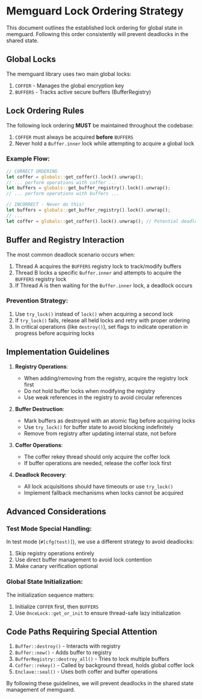 # Memguard Lock Ordering Strategy

This document outlines the established lock ordering for global state in memguard. Following this order consistently will prevent deadlocks in the shared state.

## Global Locks

The memguard library uses two main global locks:

1. `COFFER` - Manages the global encryption key 
2. `BUFFERS` - Tracks active secure buffers (BufferRegistry)

## Lock Ordering Rules

The following lock ordering **MUST** be maintained throughout the codebase:

1. `COFFER` must always be acquired **before** `BUFFERS`
2. Never hold a `Buffer.inner` lock while attempting to acquire a global lock

### Example Flow:

```rust
// CORRECT ORDERING
let coffer = globals::get_coffer().lock().unwrap();
// ... perform operations with coffer ...
let buffers = globals::get_buffer_registry().lock().unwrap();
// ... perform operations with buffers ...
```

```rust
// INCORRECT - Never do this!
let buffers = globals::get_buffer_registry().lock().unwrap();
// ...
let coffer = globals::get_coffer().lock().unwrap(); // Potential deadlock!
```

## Buffer and Registry Interaction

The most common deadlock scenario occurs when:
1. Thread A acquires the `BUFFERS` registry lock to track/modify buffers
2. Thread B locks a specific `Buffer.inner` and attempts to acquire the `BUFFERS` registry lock
3. If Thread A is then waiting for the `Buffer.inner` lock, a deadlock occurs

### Prevention Strategy:

1. Use `try_lock()` instead of `lock()` when acquiring a second lock
2. If `try_lock()` fails, release all held locks and retry with proper ordering
3. In critical operations (like `destroy()`), set flags to indicate operation in progress before acquiring locks

## Implementation Guidelines

1. **Registry Operations**:
   - When adding/removing from the registry, acquire the registry lock first
   - Do not hold buffer locks when modifying the registry
   - Use weak references in the registry to avoid circular references

2. **Buffer Destruction**:
   - Mark buffers as destroyed with an atomic flag before acquiring locks
   - Use `try_lock()` for buffer state to avoid blocking indefinitely
   - Remove from registry after updating internal state, not before

3. **Coffer Operations**:
   - The coffer rekey thread should only acquire the coffer lock
   - If buffer operations are needed, release the coffer lock first

4. **Deadlock Recovery**:
   - All lock acquisitions should have timeouts or use `try_lock()`
   - Implement fallback mechanisms when locks cannot be acquired

## Advanced Considerations

### Test Mode Special Handling:

In test mode (`#[cfg(test)]`), we use a different strategy to avoid deadlocks:
1. Skip registry operations entirely
2. Use direct buffer management to avoid lock contention
3. Make canary verification optional

### Global State Initialization:

The initialization sequence matters:
1. Initialize `COFFER` first, then `BUFFERS`
2. Use `OnceLock::get_or_init` to ensure thread-safe lazy initialization

## Code Paths Requiring Special Attention

1. `Buffer::destroy()` - Interacts with registry
2. `Buffer::new()` - Adds buffer to registry
3. `BufferRegistry::destroy_all()` - Tries to lock multiple buffers
4. `Coffer::rekey()` - Called by background thread, holds global coffer lock
5. `Enclave::seal()` - Uses both coffer and buffer operations

By following these guidelines, we will prevent deadlocks in the shared state management of memguard.